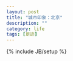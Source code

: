 ```yaml
---
layout: post
title: "城市印象：北京"
description: ""
category: life
tags: [足迹]
---
```

{% include JB/setup %}
